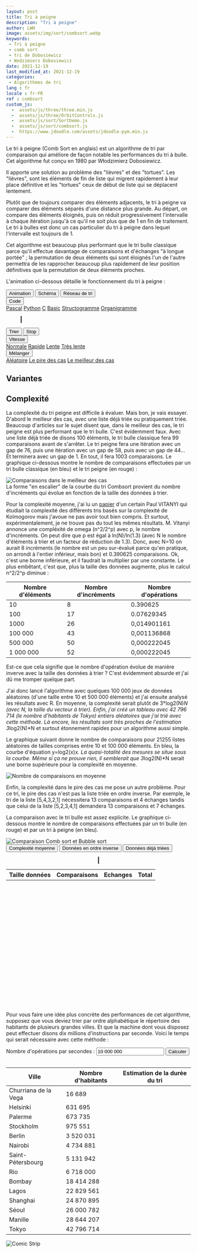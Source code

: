```yaml
---
layout: post
title: Tri à peigne
description: "Tri à peigne"
author: LWH
image: assets/img/sort/combsort.webp
keywords: 
 - Tri à peigne
 - comb sort
 - tri de Dobosiewicz
 - Wodzimierz Dobosiewicz
date: 2021-12-19
last_modified_at: 2021-12-19
categories: 
 - Algorithmes de tri 
lang : fr
locale : fr-FR
ref : combsort
custom_js:
  -  assets/js/three/three.min.js
  -  assets/js/three/OrbitControls.js
  -  assets/js/sort/SortDemo.js
  -  assets/js/sort/combsort.js
  -  https://www.jdoodle.com/assets/jdoodle-pym.min.js
---
```


Le tri à peigne (Comb Sort en anglais) est un algorithme de tri par comparaison qui améliore de façon notable les performances du tri à bulle. Cet algorithme fut conçu en 1980 par Włodzimierz Dobosiewicz.

Il apporte une solution au problème des "lièvres" et des "tortues". Les "lièvres", sont les éléments de fin de liste qui migrent rapidement à leur place définitive et les "tortues" ceux de début de liste qui se déplacent lentement. 

Plutôt que de toujours comparer des éléments adjacents, le tri à peigne va comparer des éléments séparés d'une distance plus grande. Au départ, on compare des éléments éloignés, puis on réduit progressivement l'intervalle à chaque itération jusqu'à ce qu'il ne soit plus que de 1 en fin de traitement. Le tri à bulles est donc un cas particulier du tri à peigne dans lequel l'intervalle est toujours de 1. 

Cet algorithme est beaucoup plus performant que le tri bulle classique parce qu'il effectue davantage de comparaisons et d'échanges "à longue portée" ; la permutation de deux éléments qui sont éloignés l'un de l'autre 
permettra de les rapprocher beaucoup plus rapidement de leur position définitives que la permutation de deux éléments proches.

L'animation ci-dessous détaille le fonctionnement du tri à peigne :


<div class="w3-bar w3-black">
	<button class="w3-bar-item w3-button" onclick="opentab('anim')">Animation</button>
	<button class="w3-bar-item w3-button" onclick="opentab('graph')">Schéma</button>
	<button class="w3-bar-item w3-button" onclick="opentab('schem')">Réseau de tri</button>
	<div class="w3-dropdown-hover">
		<button class="w3-button">Code</button>
		<div class="w3-dropdown-content w3-bar-block w3-card-4">
		  <a href="#" class="w3-bar-item w3-button" title="Pascal" onclick="opentab('pascal');return false;">Pascal</a>
		  <a href="#" class="w3-bar-item w3-button" title="Python" onclick="opentab('python');return false;">Python</a>
		  <a href="#" class="w3-bar-item w3-button" title="C" onclick="opentab('C');return false;">C</a>
		  <a href="#" class="w3-bar-item w3-button" title="Basic" onclick="opentab('basic');return false;">Basic</a>				  
		  <a href="#" class="w3-bar-item w3-button" title="nsd" onclick="opentab('nsd');return false;">Structogramme</a>
		  <a href="#" class="w3-bar-item w3-button" title="Flowchart" onclick="opentab('flowchart');return false;">Organigramme</a>
		</div>
	</div>
</div>

<figure>
	<div id="anim" class="tab" style="position: relative;">
	<canvas id = "sort_canvas" width = "640" height = "295" class="animation" style="position:relative;top:0;left:0;border:1px solid #000000;  margin-bottom:0"> </canvas>
	<canvas id = "sort_canvas_layer" width = "640" height = "100" class="animation" style="position:absolute;top:0;left:0; margin-top:0;"></canvas>
	</div>
	<div id="graph" class="w3-container tab" style="display:none">
	<canvas id = "sort_canvas_graph" width = "640" height = "295" class="animation" style="position:relative;top:0;left:0;border:1px solid #000000;  margin-bottom:0;z-index: 0;"> </canvas>
	</div>
	<div id="schem" class="w3-container tab" style="display:none">
	<canvas id = "sort_canvas_schem" width = "640" height = "295" class="animation" style="position:relative;top:0;left:0;border:1px solid #000000; margin-bottom:0;z-index: 0;"> </canvas>
	</div>	
<div id="C" class="w3-container tab animation" style="display:none ;   width:100%;  height:395px; background-color:white;  overflow:scroll;">	
<pre>
<code class="language-c">
void combsort(int vect[], int size)
{
    int gap = size;
    bool swapped = TRUE;
    int current;
    int lastswap=size;
   
    while (( swapped) || (gap>1)) {
        swapped = FALSE;
        gap = gap / 1.3;
        if (gap == 9 || gap == 10) gap = 11;
        if (gap<1) gap=1;
        for (current=0;current<size-gap;current++) {
            if (vect[current]>vect[current+gap]){
                swapped = TRUE;
                swap(&vect[current], &vect[current + gap]);
                if (gap==1) lastswap=current+gap;
            }
        }
        if (gap==1) size=lastswap;
    }
}
</code>
</pre>
</div>

<div id="python" class="w3-container tab animation" style="display:none ;   width:100%;  height:395px; background-color:white;  overflow:scroll;">
<pre>
<code class="language-python">
import math

def combsort (vect):
    size,swapped = len(vect),True
    gap,lastswap = size,size
    while (swapped) or (gap>1):
        swapped=False
        gap = math.trunc(gap / 1.3)
        if (gap<1):
            gap=1
        for current in range(size-gap):
            if (vect[current]>vect[current+gap]):
                swapped=True
                vect[current], vect[current + gap] = vect[current + gap],vect[current]
                if (gap==1):
                    lastswap = current + gap
        if (gap==1):
            size=lastswap;
    return vect
</code>
</pre>
</div>		
	
<div id="pascal" class="w3-container tab animation" style="display:none ;   width:100%;  height:395px; background-color:white;  overflow:scroll;">
<pre>
<code>
procedure combsort(var vect:  array of integer);

var size : integer;
    gap : integer;
    current : integer;
    swapped : boolean;
    lastswap : integer;
    tmp : integer;
    
begin
    size:=High(vect);
    gap:=size;
    lastswap:=0;
    swapped:=true;
    while (swapped) do
    begin
        gap := trunc(gap / 1.3);
        if (gap>1) then 
        begin
             gap := trunc(gap / 1.3);
             if (gap= 9) or (gap = 10) then gap := 11;
             if gap<1 then gap:=1;
        end; 
        if (gap=1) then swapped:=false;
        For current := 0 To size - gap do
        begin
            if vect[current]>vect[current+gap] Then
            begin
                tmp:=vect[current];
                vect[current]:=vect[current+gap];
                vect[current+gap]:=tmp;
                swapped:=true;
                if (gap=1) then lastswap:=current+gap;
            end;
        end;
        if (gap=1) then size:=lastswap;
    end;
end;
</code>
</pre>
</div>
	
<div id="basic" class="w3-container tab animation" style="display:none ;   width:100%;  height:395px; background-color:white;  overflow:scroll;">	
<pre>
<code>

</code>
</pre>
</div>
	
<div id="flowchart" class="w3-container tab animation" style="display:none ;   width:100%;  height:395px; background-color:white;  overflow:scroll;">		
<img src="{{ 'assets/img/sort/comb_sort_flowchart.svg' | relative_url }}" alt="Ordinogramme du tri à peigne " style="max-width: 100%;height: auto;"/> 
</div>

<div id="nsd" class="w3-container tab animation" style="display:none ;   width:100%;  height:395px; background-color:white;  overflow:scroll;">		
<img src="{{ 'assets/img/sort/combsort_nsd.svg' | relative_url }}" alt="Graphe NSD (Nassi-Shneidermann) du tri à peigne " style="max-width: 100%;height: auto;" /> 
</div>
	
</figure>

<div class="w3-bar w3-black">
	<button class="w3-bar-item w3-button" onclick="sortdem.start(algo);return false;">Trier</button>
	<button class="w3-bar-item w3-button" onclick="algo.stop();return false;">Stop</button>
	<div class="w3-dropdown-hover">
		<button class="w3-button">Vitesse</button>
		<div class="w3-dropdown-content w3-bar-block w3-card-4">
		  <a href="#" class="w3-bar-item w3-button" title="Vitesse normale"  onclick="sortdem.setSpeed(0.5);return false;">Normale</a>
		  <a href="#" class="w3-bar-item w3-button" title="Vitesse rapide"  onclick="sortdem.setSpeed(1);return false;">Rapide</a>
		  <a href="#" class="w3-bar-item w3-button" title="Vitesse lente"  onclick="sortdem.setSpeed(0.2);return false;">Lente</a>
		  <a href="#" class="w3-bar-item w3-button" title="Vitesse très lente"  onclick="sortdem.setSpeed(0.1);return false;">Très lente</a>
		</div>
	</div>
	<div class="w3-dropdown-hover">
		<button class="w3-button">Mélanger</button>
		<div class="w3-dropdown-content w3-bar-block w3-card-4">
		  <a href="#" class="w3-bar-item w3-button" title="Aléatoire" onclick="sortdem.shuffle('A');return false;">Aléatoire</a>
		  <a href="#" class="w3-bar-item w3-button" title="Le pire des cas"  onclick="sortdem.shuffle('W');return false;">Le pire des cas</a>
		  <a href="#" class="w3-bar-item w3-button" title="Vitesse lente"  onclick="sortdem.shuffle('B');return false;">Le meilleur des cas</a>
		</div>
	</div>

</div>

## Variantes

<div data-pym-src="https://www.jdoodle.com/iembed/v0/lib?stdin=0&amp;arg=0&amp;rw=1"></div>


## Complexité	

La complexité du tri peigne est difficile à évaluer. Mais bon, je vais essayer. D'abord le meilleur des cas, avec une liste déjà triée ou pratiquement triée. Beaucoup d'articles sur le sujet disent que, dans le meilleur des cas, le tri peigne est plus performant que le tri bulle. C'est évidemment faux. Avec une liste déjà triée de disons 100 éléments, le tri bulle classique fera 99 comparaisons avant de s'arrêter. Le tri peigne fera une itération avec un gap de 76, puis une itération avec un gap de 58, puis avec un gap de 44... Et terminera avec un gap de 1. En tout, il fera 1003 comparaisons. Le graphique ci-dessous montre le nombre de comparaisons effectuées par un tri bulle classique (en bleu) et le tri peigne (en rouge) :
	
<div style="align:center;">
<img src="{{ 'assets/img/sort/BestCaseCombsort.webp' | relative_url }}" alt="Comparaisons dans le meilleur des cas" style="max-width: 100%;height: auto;"/> 
</div>	
La forme "en escalier" de la courbe du tri Combsort provient du nombre d'incréments qui évolue en fonction de la taille des données à trier.
	
Pour la complexité moyenne, j'ai lu un [papier](https://homepages.cwi.nl/~paulv/papers/sorting.pdf) d'un certain Paul VITANYI  qui étudiait la complexité des différents tris basés sur la complexité de Kolmogorov mais j'avoue ne pas avoir tout bien compris. Et surtout, expérimentalement, je ne trouve pas du tout les mêmes résultats. M. Vitanyi annonce une compléxité de omega (n^2/2^p) avec p, le nombre d'incréments. On peut dire que p est égal à ln(N)/ln(1.3) (avec N le nombre d'éléments à trier et un facteur de réduction de 1.3). Donc, avec N=10 on aurait 8 incréments (le nombre est un peu sur-évalué parce qu'en pratique, on arrondi à l'entier inférieur, mais bon) et 0.390625 comparaisons. 
Ok, c'est une borne inférieure, et il faudrait la multiplier par une constante. Le plus embêtant, c'est que, plus la taille des données augmente, plus le calcul n^2/2^p diminue :

| Nombre d'éléments | Nombre d'incréments | Nombre d'opérations |
|-------------------|---------------------|---------------------|
| 10                | 8                   | 0.390625            |
| 100               | 17                  | 0.07629345          |
| 1000              | 26                  | 0,014901161         | 
| 100 000           | 43                  | 0,001136868         | 
| 500 000           | 50                  | 0,000222045         | 
| 1 000 000         | 52                  | 0,000222045         | 


Est-ce que cela signifie que le nombre d'opération évolue de manière inverve avec la taille des données à trier ? C'est évidemment absurde et j'ai dû me tromper quelque part.

J'ai donc lancé l'algorithme avec quelques 100 000 jeux de données aléatoires (d'une taille entre 10 et 500 000 éléments) et j'ai ensuite analysé les résultats avec R. En moyenne, la complexité serait plutôt de 3*log2(N)*N (avec N, la taille du vecteur à trier). 
Enfin, j'ai créé un tableau avec 42 796 714	 (le nombre d'habitants de Tokyo) entiers aléatoires que j'ai trié avec cette méthode. Là encore, les résultats sont très proches de l'estimation 3*log2(N)*N  et surtout étonnement rapides pour un algorithme aussi simple.
	
Le graphique suivant donne le nombre de comparaisons pour 21255 listes aléatoires de tailles comprises entre 10 et 100 000 éléments. En bleu, la courbe d'équation y=log2(x)*x. La quasi-totalité des mesures se situe sous la courbe. Même si ça ne prouve rien, il semblerait que 3*log2(N)*N serait une borne supérieure pour la complexité en moyenne.

<img src="{{ 'assets/img/sort/combsort_comp.png' | relative_url }}" alt="Nombre de comparaisons en moyenne" style="max-width: 100%;height: auto;"/> 

Enfin, la complexité dans le pire des cas me pose un autre problème. Pour ce tri, le pire des cas n'est pas la liste triée en ordre inverse. Par exemple, le tri de la liste [5,4,3,2,1] nécessitera 13 comparaisons et 4 échanges tandis que celui de la liste [5,2,3,4,1] demandera 13 comparaisons et 7 échanges.

La comparaison avec le tri bulle est assez explicite. Le graphique ci-dessous montre le nombre de comparaisons effectuées par un tri bulle (en rouge) et par un tri à peigne (en bleu).
	
<img src="{{ 'assets/img/sort/CombVsBubble.png' | relative_url }}" alt="Comparaison Comb sort et Bubble sort" style="max-width: 100%;height: auto;"/> 
	
<div class="w3-metro-darken w3-bar">
<button class="w3-bar-item w3-button" onclick="sortcplx.calc('A');return false;">Complexité moyenne</button>
<button class="w3-bar-item w3-button" onclick="sortcplx.calc('W');return false;">Données en ordre inverse</button>
<button class="w3-bar-item w3-button" onclick="sortcplx.calc('B');return false;">Données déjà triées</button>
</div>

<div id="complex" class="w3-container " style="width:100%;  height:420px; background-color:transparent;  overflow:auto;">	
	<figure>
	<div class="w3-half">
	<center>
	<canvas id="sortcplx" height="350" width="566" style="position:relative;border:1px solid #000000;width: 95%;"></canvas>
	</center>
	</div>
	</figure>
	<div class="w3-half">
		<table id='Tcomplex' class="w3-table-all w3-hoverable">
			<tr class="w3-red">
				<th>Taille données</th>
				<th>Comparaisons</th>
				<th>Echanges</th>
				<th>Total</th>
			</tr>		
		</table> 	
	</div>
</div>
	
Pour vous faire une idée plus concrète des performances de cet algorithme, supposez que vous deviez trier par ordre alphabétique le répertoire des habitants de plusieurs grandes villes. Et que la machine dont vous disposez peut effectuer disons dix millions d’instructions par seconde. Voici le temps qui serait nécessaire avec cette méthode :

<div class="w3-responsive">
<div class="w3-metro-darken w3-bar">
<label class="w3-bar-item" >Nombre d'opérations par secondes :</label>
<input class="w3-input w3-bar-item" type="text" id="computerspeed" value="10 000 000">
<button class="w3-bar-item w3-button" onclick="calc_sort_speed();return false;">Calculer</button>
</div>
<br>
<table id = "exectimes"  class="w3-table-all w3-hoverable ">
	<thead><!-- en-tête -->
		<tr class="w3-red">
			<th> Ville</th>
			<th> Nombre d'habitants</th>
			<th >Estimation de la durée du tri</th>
		</tr>
	</thead>
	<tbody>
		<tr>
			<td>Churriana de la Vega</td>
			<td class="w3-right-align">16 689</td>
			<td class="w3-right-align"></td>
		</tr>	
		<tr>
			<td>Helsinki </td>
			<td class="w3-right-align">631 695</td>
			<td class="w3-right-align"></td>
		</tr>	
		<tr>
			<td>Palerme</td>
			<td class="w3-right-align">673 735</td>
			<td class="w3-right-align"></td>
		</tr>
		<tr>
			<td>Stockholm</td>
			<td class="w3-right-align">975 551</td>
			<td class="w3-right-align"></td>
		</tr>	
		<tr>
			<td>Berlin</td>
			<td class="w3-right-align">3 520 031</td>
			<td class="w3-right-align"></td>
		</tr>
		<tr>
			<td>Nairobi</td>
			<td class="w3-right-align">4 734 881</td>
			<td class="w3-right-align"></td>
		</tr>
		<tr>
			<td>Saint-Pétersbourg</td>
			<td class="w3-right-align">5 131 942</td>
			<td class="w3-right-align"></td>
		</tr>
		<tr>
			<td>Rio</td>
			<td class="w3-right-align" >6 718 000</td>
			<td class="w3-right-align"></td>
		</tr>
		<tr>
			<td>Bombay</td>
			<td class="w3-right-align">18 414 288</td>
			<td class="w3-right-align"></td>
		</tr>
		<tr>
			<td>Lagos</td>
			<td class="w3-right-align">22 829 561</td>
			<td class="w3-right-align"></td>
		</tr>
		<tr>
			<td>Shanghai</td>
			<td class="w3-right-align">24 870 895</td>
			<td class="w3-right-align"></td>
		</tr>
		<tr>
			<td>Séoul</td>
			<td class="w3-right-align">26 000 782</td>
			<td class="w3-right-align"></td>
		</tr>
		<tr>
			<td>Manille</td>
			<td class="w3-right-align">28 644 207</td>
			<td class="w3-right-align"></td>
		</tr>		
		<tr>
			<td> Tokyo</td>
			<td class="w3-right-align">42 796 714</td>
			<td class="w3-right-align"></td>
		</tr>
	</tbody>
</table>
</div>


<img src="{{ 'assets/img/sort/combsort_fr.webp' | relative_url }}" alt="Comic Strip " style="max-width: 100%;height: auto;"/> 

